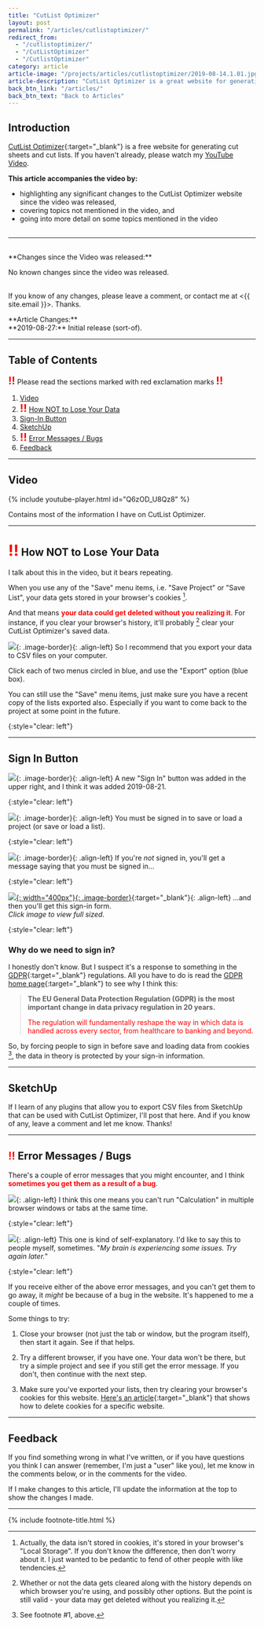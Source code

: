 ```yaml
---
title: "CutList Optimizer"
layout: post
permalink: "/articles/cutlistoptimizer/"
redirect_from:
  - "/cutlistoptimizer/"
  - "/CutListOptimizer"
  - "/CutlistOptimizer"
category: article
article-image: "/projects/articles/cutlistoptimizer/2019-08-14.1.01.jpg"
article-description: "CutList Optimizer is a great website for generating cut lists. This articles explains how to use the site."
back_btn_link: "/articles/"
back_btn_text: "Back to Articles"
---
```

## Introduction

[CutList Optimizer](https://cutlistoptimizer.com){:target="_blank"} is a free website for generating cut sheets and cut lists. If you haven't already, please watch my [YouTube Video](#video1).

<div>
  <span><b>This article accompanies the video by:</b></span><br/>
  <ul>
    <li>highlighting any significant changes to the CutList Optimizer website since the video was released,</li>
    <li>covering topics not mentioned in the video, and</li>
    <li>going into more detail on some topics mentioned in the video</li>
  </ul>
</div>

<hr class="hr-medium" style="margin-top: 30px; margin-bottom: 30px;"/>

<p class="panel-warning" markdown="1">**Changes since the Video was released:**<br/>

No known changes since the video was released.<br/><br/>

If you know of any changes, please leave a comment, or contact me at <{{ site.email }}>. Thanks.
</p>



<p id="top-note" class="panel-note" markdown="1">**Article Changes:**<br/>
**2019-08-27:** Initial release (sort-of).
</p>





<hr class="hr-thick" style="margin-bottom: 30px;">




## Table of Contents

<span style="color:red; font-size: 1.5em;">**!!**</span> Please read the sections marked with red exclamation marks <span style="color:red; font-size: 1.5em;">**!!**</span>

1. [Video](#video1)
1. <span style="color:red; font-size: 1.5em;">**!!**</span> [How NOT to Lose Your Data](#hownottoloseyourdata)
1. [Sign-In Button](#signinbutton)
1. [SketchUp](#sketchup1)
1. <span style="color:red; font-size: 1.5em;">**!!**</span> [Error Messages / Bugs](#errormessagesbugs)
1. [Feedback](#feedback1)






<hr id="video1" class="hr-thick" style="margin-bottom: 30px;">



## Video

{% include youtube-player.html id="Q6zOD_U8Qz8" %}

Contains most of the information I have on CutList Optimizer.






<hr id="hownottoloseyourdata" class="hr-thick" style="margin-bottom: 30px;">



## <span style="color:red; font-size: 1.5em;">**!!**</span> How NOT to Lose Your Data

I talk about this in the video, but it bears repeating.

When you use any of the "Save" menu items, i.e. "Save Project" or "Save List", your data gets stored in your browser's cookies [^1].

And that means <span style="color:red">**your data could get deleted without you realizing it**</span>. For instance, if you clear your browser's history, it'll probably [^2] clear your CutList Optimizer's saved data.

![](/projects/articles/cutlistoptimizer/2019-08-14.1.04.jpg){: .image-border}{: .align-left}
So I recommend that you export your data to CSV files on your computer.

Click each of two menus circled in blue, and use the "Export" option (blue box).

You can still use the "Save" menu items, just make sure you have a recent copy of the lists exported also. Especially if you want to come back to the project at some point in the future.

{:style="clear: left"}








<hr id="signinbutton" class="hr-thick" style="margin-bottom: 30px;">

## Sign In Button

![](/projects/articles/cutlistoptimizer/2019-08-14.1.05.jpg){: .image-border}{: .align-left}
A new "Sign In" button was added in the upper right, and I think it was added 2019-08-21.

{:style="clear: left"}

![](/projects/articles/cutlistoptimizer/2019-08-14.1.06.jpg){: .image-border}{: .align-left}
You must be signed in to save or load a project (or save or load a list).

{:style="clear: left"}

![](/projects/articles/cutlistoptimizer/2019-08-14.1.07.jpg){: .image-border}{: .align-left}
If you're *not* signed in, you'll get a message saying that you must be signed in...

{:style="clear: left"}


[![](/projects/articles/cutlistoptimizer/2019-08-14.1.08.jpg){: width="400px"}{: .image-border}](/projects/articles/cutlistoptimizer/2019-08-14.1.08.jpg){:target="_blank"}{: .align-left}
...and then you'll get this sign-in form.<br/>
*Click image to view full sized.*

{:style="clear: left"}

### Why do we need to sign in?

I honestly don't know. But I suspect it's a response to something in the [GDPR](https://eugdpr.org/){:target="_blank"} regulations. All you have to do is read the [GDPR home page](https://eugdpr.org/){:target="_blank"} to see why I think this:

> **The EU General Data Protection Regulation (GDPR) is the most important change in data privacy regulation in 20 years.**
>
> <span style="color:red">The regulation will fundamentally reshape the way in which data is handled across every sector, from healthcare to banking and beyond.</span>

So, by forcing people to sign in before save and loading data from cookies [^3], the data in theory is protected by your sign-in information.





<hr id="sketchup1" class="hr-thick" style="margin-bottom: 30px">

## SketchUp

If I learn of any plugins that allow you to export CSV files from SketchUp that can be used with CutList Optimizer, I'll post that here. And if you know of any, leave a comment and let me know. Thanks!





<hr id="errormessagesbugs" class="hr-thick">

<h2 id="-error-messages-bugs" style="margin-top: 30px"><span style="color:red">!!</span> Error Messages / Bugs</h2>

There's a couple of error messages that you might encounter, and I think <span style="color:red">**sometimes you get them as a result of a bug**</span>.

![](/projects/articles/cutlistoptimizer/2019-08-14.1.09.jpg){: .align-left}
I think this one means you can't run "Calculation" in multiple browser windows or tabs at the same time.

{:style="clear: left"}

![](/projects/articles/cutlistoptimizer/2019-08-14.1.10.jpg){: .align-left}
This one is kind of self-explanatory. I'd like to say this to people myself, sometimes. "*My brain is experiencing some issues. Try again later.*"

{:style="clear: left"}

If you receive either of the above error messages, and you can't get them to go away, it *might* be because of a bug in the website. It's happened to me a couple of times.

Some things to try:

1. Close your browser (not just the tab or window, but the program itself), then start it again. See if that helps.

1. Try a different browser, if you have one. Your data won't be there, but try a simple project and see if you still get the error message. If you don't, then continue with the next step.

1. Make sure you've exported your lists, then try clearing your browser's cookies for this website. [Here's an article](https://www.lifewire.com/clear-cookies-for-one-site-4587347){:target="_blank"} that shows how to delete cookies for a specific website.





<hr id="feedback1" class="hr-thick" style="margin-bottom: 30px;">

## Feedback

If you find something wrong in what I've written, or if you have questions you think I can answer (remember, I'm just a "user" like you), let me know in the comments below, or in the comments for the video.

If I make changes to this article, I'll update the information at the top to show the changes I made.





<hr id="footnotes" class="hr-thick">


{% include footnote-title.html %}

[^1]: Actually, the data isn't stored in cookies, it's stored in your browser's "Local Storage". If you don't know the difference, then don't worry about it. I just wanted to be pedantic to fend of other people with like tendencies.
[^2]: Whether or not the data gets cleared along with the history depends on which browser you're using, and possibly other options. But the point is still valid - your data may get deleted without you realizing it.
[^3]: See footnote #1, above.